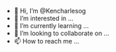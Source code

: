 - 👋 Hi, I’m @Kencharlesog
- 👀 I’m interested in ...
- 🌱 I’m currently learning ...
- 💞️ I’m looking to collaborate on ...
- 📫 How to reach me ...

<!---
Kencharlesog/Kencharlesog is a ✨ special ✨ repository because its `README.md` (this file) appears on your GitHub profile.
You can click the Preview link to take a look at your changes.
--->
